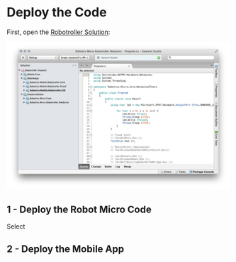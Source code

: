 # Deploy the Code

First, open the [Robotroller Solution](../../Sample%20Apps/Robotroller):

![Robotroller Solution](Images/Robotroller_Solution.png)


## 1 - Deploy the Robot Micro Code

Select 


## 2 - Deploy the Mobile App